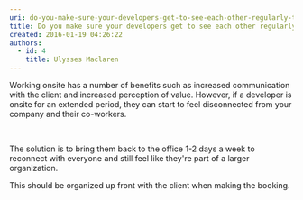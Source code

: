 ```yaml
---
uri: do-you-make-sure-your-developers-get-to-see-each-other-regularly-to-avoid-becoming-disconnected
title: Do you make sure your developers get to see each other regularly to avoid becoming disconnected?
created: 2016-01-19 04:26:22
authors:
  - id: 4
    title: Ulysses Maclaren
---
```





<span class='intro'> Working onsite has a number of benefits such as increased communication with the client and increased perception of value. However, if a developer is onsite for an extended period, they can start to feel disconnected from your company and their co-workers​.<div>​<br></div> </span>

<p>​The solution is to bring them back to the office 1-2&#160;days a week to reconnect with everyone and still feel like they're part of a larger organization.</p><p>This should be organized​ up front with the client when making the booking.​<br></p>


